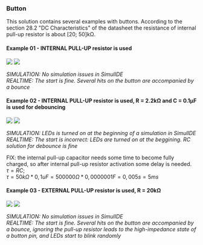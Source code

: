 ### Button

This solution contains several examples with buttons. According to the section 28.2 "DC Characteristics" of the datasheet the resistance of internal pull-up resistor is about [20; 50]kΩ.  

#### Example 01 - INTERNAL PULL-UP resistor is used  
<img src="01-internal-pull-up/scheme.jpeg">  
<img src="01-internal-pull-up/photo.jpg">  

*SIMULATION: No simulation issues in SimulIDE*  
*REALTIME: The start is fine. Several hits on the button are accompanied by a bounce*  

#### Example 02 - INTERNAL PULL-UP resistor is used, R = 2.2kΩ and C = 0.1µF is used for debouncing  
<img src="02-internal-pull-up-rc/scheme.jpeg">  
<img src="02-internal-pull-up-rc/photo.jpg">  

*SIMULATION: LEDs is turned on at the beginning of a simulation in SimulIDE*  
*REALTIME: The start is incorrect: LEDs are turned on at the beggining. RC solution for debounce is fine*  

FIX: the internal pull-up capacitor needs some time to become fully charged, so after internal pull-up resistor activation some delay is needed.  
$τ = RC;$  
$τ = 50kΩ * 0,1uF = 500000Ω * 0,0000001F = 0,005s = 5ms$  

#### Example 03 - EXTERNAL PULL-UP resistor is used, R = 20kΩ 
<img src="03-external-pull-up/scheme.jpeg">  
<img src="03-external-pull-up/photo.jpg">  

*SIMULATION: No simulation issues in SimulIDE*  
*REALTIME: The start is fine. Several hits on the button are accompanied by a bounce, ignoring the pull-up resistor leads to the high-impedance state of a button pin, and LEDs start to blink randomly*  
